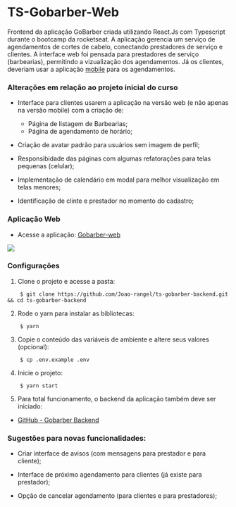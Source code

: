 #  TS-Gobarber-Web

Frontend da aplicação GoBarber criada utilizando React.Js com Typescript durante o bootcamp da rocketseat.
A aplicação gerencia um serviço de agendamentos de cortes de cabelo, conectando prestadores de serviço e clientes.
A interface web foi pensada para prestadores de serviço (barbearias), permitindo a vizualização dos agendamentos.
Já os clientes, deveriam usar a aplicação [mobile](https://github.com/Joao-rangel/ts-gobarber-mobile) para os agendamentos.


###  Alterações em relação ao projeto inicial do curso

* Interface para clientes usarem a aplicação na versão web (e não apenas na versão mobile) com a criação de:
  * Página de listagem de Barbearias;
  * Página de agendamento de horário;
  
* Criação de avatar padrão para usuários sem imagem de perfil;

* Responsibidade das páginas com algumas refatorações para telas pequenas (celular);

* Implementação de calendário em modal para melhor visualização em telas menores;

* Identificação de clinte e prestador no momento do cadastro;

### Aplicação Web

* Acesse a aplicação: [Gobarber-web](https://ts-gobarber-web.vercel.app/)

<a href="https://ts-gobarber-web.vercel.app/">
  <img src="readme/ezgif.com-gif-maker.gif">
</a>

### Configurações

1.  Clone o projeto e acesse a pasta:
```
    $ git clone https://github.com/Joao-rangel/ts-gobarber-backend.git && cd ts-gobarber-backend
```
2.  Rode o yarn para instalar as bibliotecas:
```
    $ yarn
```
3.  Copie o conteúdo das variáveis de ambiente e altere seus valores (opcional):
```
    $ cp .env.example .env
```
4.  Inicie o projeto:
```
    $ yarn start
```
5.  Para total funcionamento, o backend da aplicação também deve ser iniciado:

* [GitHub - Gobarber Backend](https://github.com/Joao-rangel/ts-gobarber-backend)

### Sugestões para novas funcionalidades:

* Criar interface de avisos (com mensagens para prestador e para cliente);

* Interface de próximo agendamento para clientes (já existe para prestador);

* Opção de cancelar agendamento (para clientes e para prestadores);
